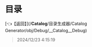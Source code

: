 # 目录  


[👈【返回】](/__Catalog__/目录生成器/Catalog Generator/obj/Debug/__Catalog__Debug)  








> 2024/12/23 4:15:19
